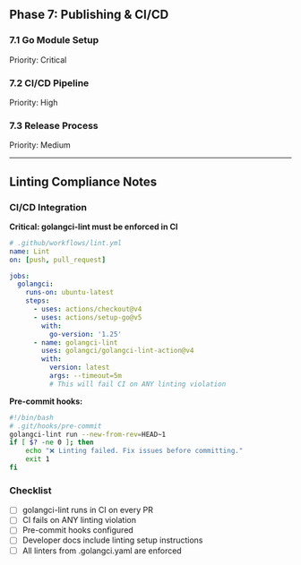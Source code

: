 ## Phase 7: Publishing & CI/CD
### 7.1 Go Module Setup
Priority: Critical
### 7.2 CI/CD Pipeline
Priority: High
### 7.3 Release Process
Priority: Medium

---

## Linting Compliance Notes

### CI/CD Integration

**Critical: golangci-lint must be enforced in CI**

```yaml
# .github/workflows/lint.yml
name: Lint
on: [push, pull_request]

jobs:
  golangci:
    runs-on: ubuntu-latest
    steps:
      - uses: actions/checkout@v4
      - uses: actions/setup-go@v5
        with:
          go-version: '1.25'
      - name: golangci-lint
        uses: golangci/golangci-lint-action@v4
        with:
          version: latest
          args: --timeout=5m
          # This will fail CI on ANY linting violation
```

**Pre-commit hooks:**
```bash
#!/bin/bash
# .git/hooks/pre-commit
golangci-lint run --new-from-rev=HEAD~1
if [ $? -ne 0 ]; then
    echo "❌ Linting failed. Fix issues before committing."
    exit 1
fi
```

### Checklist

- [ ] golangci-lint runs in CI on every PR
- [ ] CI fails on ANY linting violation
- [ ] Pre-commit hooks configured
- [ ] Developer docs include linting setup instructions
- [ ] All linters from .golangci.yaml are enforced